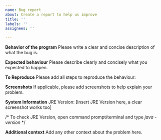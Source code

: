 ```yaml
---
name: Bug report
about: Create a report to help us improve
title: ''
labels: ''
assignees: ''

---
```


**Behavior of the program**
Please write a clear and concise description of what the bug is.

**Expected behaviour**
Please describe clearly and concisely what you expected to happen.

**To Reproduce**
Please add all steps to reproduce the behaviour:

**Screenshots**
If applicable, please add screenshots to help explain your problem. 

**System Information**
JRE Version: [Insert JRE Version here, a clear screenshot works too]

/* To check JRE Version, open command prompt/terminal and type *java -version* */

**Additional context**
Add any other context about the problem here.
